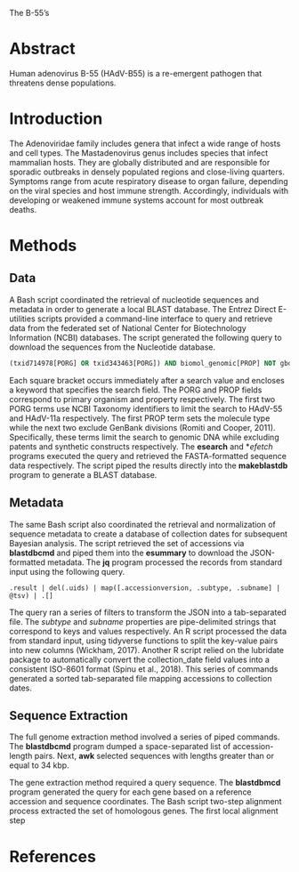 The B-55’s

# Abstract

Human adenovirus B-55 (HAdV-B55) is a re-emergent pathogen that threatens dense populations.

# Introduction

The Adenoviridae family includes genera that infect a wide range of hosts and cell types. The Mastadenovirus genus includes species that infect mammalian hosts. They are globally distributed and are responsible for sporadic outbreaks in densely populated regions and close-living quarters. Symptoms range from acute respiratory disease to organ failure, depending on the viral species and host immune strength. Accordingly, individuals with developing or weakened immune systems account for most outbreak deaths.

# Methods

## Data

A Bash script coordinated the retrieval of nucleotide sequences and metadata in order to generate a local BLAST database. The Entrez Direct E-utilities scripts provided a command-line interface to query and retrieve data from the federated set of National Center for Biotechnology Information (NCBI) databases. The script generated the following query to download the sequences from the Nucleotide database.

```sql
(txid714978[PORG] OR txid343463[PORG]) AND biomol_genomic[PROP] NOT gbdiv_pat[PROP] NOT gbdiv_syn[PROP]
```

Each square bracket occurs immediately after a search value and encloses a keyword that specifies the search field. The PORG and PROP fields correspond to primary organism and property respectively. The first two PORG terms use NCBI Taxonomy identifiers to limit the search to HAdV-55 and HAdV-11a respectively. The first PROP term sets the molecule type while the next two exclude GenBank divisions (Romiti and Cooper, 2011). Specifically, these terms limit the search to genomic DNA while excluding patents and synthetic constructs respectively. The **esearch** and **efetch* programs executed the query and retrieved the FASTA-formatted sequence data respectively. The script piped the results directly into the **makeblastdb** program to generate a BLAST database.

## Metadata

The same Bash script also coordinated the retrieval and normalization of sequence metadata to create a database of collection dates for subsequent Bayesian analysis. The script retrieved the set of accessions via **blastdbcmd** and piped them into the **esummary** to download the JSON-formatted metadata. The **jq** program processed the records from standard input using the following query.

```jq
.result | del(.uids) | map([.accessionversion, .subtype, .subname] | @tsv) | .[]
``` 

The query ran a series of filters to transform the JSON into a tab-separated file. The *subtype* and *subname* properties are pipe-delimited strings that correspond to keys and values respectively. An R script processed the data from standard input, using tidyverse functions to split the key-value pairs into new columns (Wickham, 2017). Another R script relied on the lubridate package to automatically convert the collection_date field values into a consistent ISO-8601 format (Spinu et al., 2018). This series of commands generated a sorted tab-separated file mapping accessions to collection dates.

## Sequence Extraction

The full genome extraction method involved a series of piped commands. The **blastdbcmd** program dumped a space-separated list of accession-length pairs. Next, **awk** selected sequences with lengths greater than or equal to 34 kbp.

The gene extraction method required a query sequence. The **blastdbmcd** program generated the query for each gene based on a reference accession and sequence coordinates. The Bash script  two-step alignment process extracted the set of homologous genes. The first local alignment step 



# References
